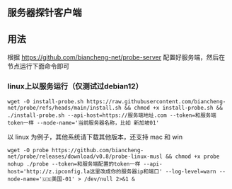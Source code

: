 ## 服务器探针客户端


## 用法

根据 https://github.com/biancheng-net/probe-server  配置好服务端，然后在节点运行下面命令即可


### linux上以服务运行（仅测试过debian12）

```
wget -O install-probe.sh https://raw.githubusercontent.com/biancheng-net/probe/refs/heads/main/install.sh && chmod +x install-probe.sh && ./install-probe.sh --api-host=https://服务端地址.com --token=和服务端token一样 --node-name='当前服务器名称，比如 新加坡01'
```

以 linux 为例子，其他系统请下载其他版本，还支持 mac 和 win
```
wget -O probe https://github.com/biancheng-net/probe/releases/download/v0.8/probe-linux-musl && chmod +x probe
nohup ./probe --token=和服务端配置的token一样 --api-host='http://z.ipconfig.la这里改成你的服务器ip和端口' --log-level=warn --node-name='🇺🇸美国-01' > /dev/null 2>&1 &
```


